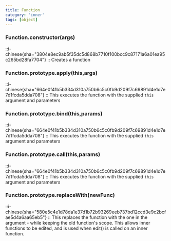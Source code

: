 ```yaml
---
title: Function
category: 'inner'
tags: [object]
---
```


<!--constructor--> 
<!--1--> 

### Function.constructor(args)

::i-chinese{sha="3804e8ec9ab5f35dc5d868b7710f100bcc9c87171a6a01ea95c265bd28fa7704"}
::
Creates a function

<!--4--> 

### Function.prototype.apply(this,args)

::i-chinese{sha="664e0f41b5b334d310a750b6c5c0fb9d209f7c69891d4e1d7e7d1fcda5dda708"}
::
This executes the function with the supplied `this` argument and parameters

### Function.prototype.bind(this,params)

::i-chinese{sha="664e0f41b5b334d310a750b6c5c0fb9d209f7c69891d4e1d7e7d1fcda5dda708"}
::
This executes the function with the supplied `this` argument and parameters

### Function.prototype.call(this,params)

::i-chinese{sha="664e0f41b5b334d310a750b6c5c0fb9d209f7c69891d4e1d7e7d1fcda5dda708"}
::
This executes the function with the supplied `this` argument and parameters

### Function.prototype.replaceWith(newFunc)

::i-chinese{sha="580e5c4e1d78da1e37d1b72b93269eeb737bd12ccd3e9c2bcfae5d4a6aa65eb5"}
::
This replaces the function with the one in the argument - while keeping the old function's scope.
This allows inner functions to be edited, and is used when edit() is called on an inner function.
